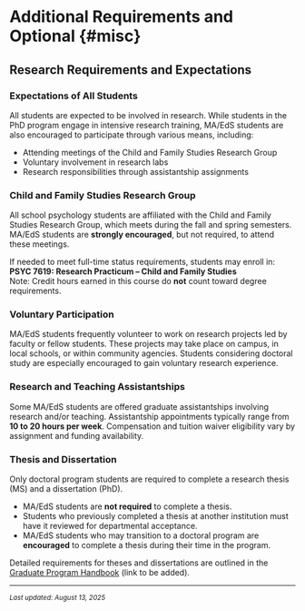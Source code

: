 # Additional Requirements and Optional {#misc}

## Research Requirements and Expectations

### Expectations of All Students  
All students are expected to be involved in research. While students in the PhD program engage in intensive research training, MA/EdS students are also encouraged to participate through various means, including:

- Attending meetings of the Child and Family Studies Research Group  
- Voluntary involvement in research labs  
- Research responsibilities through assistantship assignments

### Child and Family Studies Research Group  
All school psychology students are affiliated with the Child and Family Studies Research Group, which meets during the fall and spring semesters. MA/EdS students are **strongly encouraged**, but not required, to attend these meetings.

If needed to meet full-time status requirements, students may enroll in:  
**PSYC 7619: Research Practicum – Child and Family Studies**  
Note: Credit hours earned in this course do **not** count toward degree requirements.

### Voluntary Participation  
MA/EdS students frequently volunteer to work on research projects led by faculty or fellow students. These projects may take place on campus, in local schools, or within community agencies. Students considering doctoral study are especially encouraged to gain voluntary research experience.

### Research and Teaching Assistantships  
Some MA/EdS students are offered graduate assistantships involving research and/or teaching. Assistantship appointments typically range from **10 to 20 hours per week**. Compensation and tuition waiver eligibility vary by assignment and funding availability.

### Thesis and Dissertation  
Only doctoral program students are required to complete a research thesis (MS) and a dissertation (PhD).  

- MA/EdS students are **not required** to complete a thesis.  
- Students who previously completed a thesis at another institution must have it reviewed for departmental acceptance.  
- MA/EdS students who may transition to a doctoral program are **encouraged** to complete a thesis during their time in the program.

Detailed requirements for theses and dissertations are outlined in the [Graduate Program Handbook](#) (link to be added).

***
<small>*Last updated: August 13, 2025*</small>
